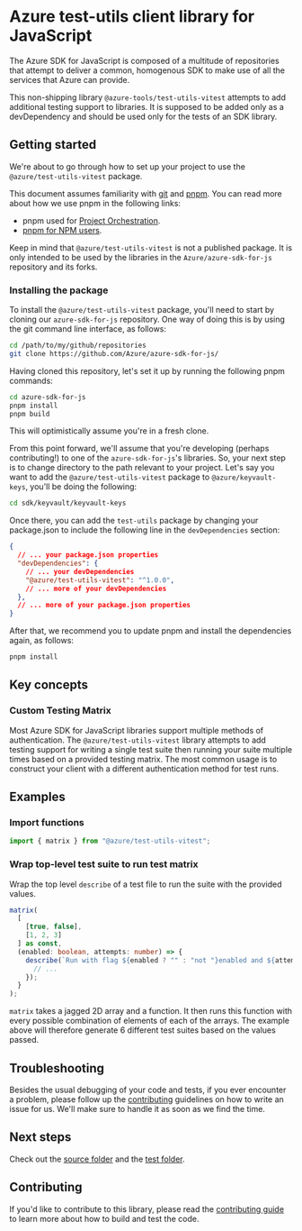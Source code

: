 # Azure test-utils client library for JavaScript

The Azure SDK for JavaScript is composed of a multitude of repositories that attempt to deliver a common, homogenous SDK to make use of all the services that Azure can provide.

This non-shipping library `@azure-tools/test-utils-vitest` attempts to add additional testing support to libraries. It is supposed to be added only as a devDependency and should be used only for the tests of an SDK library.

## Getting started

We're about to go through how to set up your project to use the `@azure/test-utils-vitest` package.

This document assumes familiarity with [git](https://git-scm.com) and [pnpm](https://pnpm.io/).
You can read more about how we use pnpm in the following links:

- pnpm used for [Project Orchestration](https://github.com/Azure/azure-sdk-for-js/blob/main/CONTRIBUTING.md#project-orchestration).
- [pnpm for NPM users](https://github.com/Azure/azure-sdk-for-js/blob/main/CONTRIBUTING.md#pnpm-for-npm-users).

Keep in mind that `@azure/test-utils-vitest` is not a published package. It is only intended
to be used by the libraries in the `Azure/azure-sdk-for-js` repository and its forks.

### Installing the package

To install the `@azure/test-utils-vitest` package, you'll need to start by cloning our
`azure-sdk-for-js` repository. One way of doing this is by using the git command line interface, as
follows:

```bash
cd /path/to/my/github/repositories
git clone https://github.com/Azure/azure-sdk-for-js/
```

Having cloned this repository, let's set it up by running the following pnpm commands:

```bash
cd azure-sdk-for-js
pnpm install
pnpm build
```

This will optimistically assume you're in a fresh clone.

From this point forward, we'll assume that you're developing (perhaps contributing!) to one of the
`azure-sdk-for-js`'s libraries. So, your next step is to change directory to the path relevant to
your project. Let's say you want to add the `@azure/test-utils-vitest` package to
`@azure/keyvault-keys`, you'll be doing the following:

```bash
cd sdk/keyvault/keyvault-keys
```

Once there, you can add the `test-utils` package by changing your package.json
to include the following line in the `devDependencies` section:

```json
{
  // ... your package.json properties
  "devDependencies": {
    // ... your devDependencies
    "@azure/test-utils-vitest": "^1.0.0",
    // ... more of your devDependencies
  },
  // ... more of your package.json properties
}
```

After that, we recommend you to update pnpm and install the dependencies again, as follows:

```bash
pnpm install
```

## Key concepts


### Custom Testing Matrix

Most Azure SDK for JavaScript libraries support multiple methods of authentication. The `@azure/test-utils-vitest` library attempts to add testing support for writing a single test suite then running your suite multiple times based on a provided testing matrix. The most common usage is to construct your client with a different authentication method for test runs.

## Examples

### Import functions

<!-- dev-tool snippets ignore -->

```javascript
import { matrix } from "@azure/test-utils-vitest";
```

### Wrap top-level test suite to run test matrix

Wrap the top level `describe` of a test file to run the suite with the provided values.

```typescript
matrix(
  [
    [true, false],
    [1, 2, 3]
  ] as const,
  (enabled: boolean, attempts: number) => {
    describe(`Run with flag ${enabled ? "" : "not "}enabled and ${attempts} attempts`, () => {
      // ...
    });
  }
);
```

`matrix` takes a jagged 2D array and a function. It then runs this function with every possible combination of elements of each of the arrays. The example above will therefore generate 6 different test suites based on the values passed.

## Troubleshooting

Besides the usual debugging of your code and tests, if you ever encounter a problem, please follow
up the [contributing](#contributing) guidelines on how to write an issue for us. We'll make sure to
handle it as soon as we find the time.

## Next steps

Check out the [source folder](https://github.com/Azure/azure-sdk-for-js/blob/main/sdk/test-utils/test-utils-vitest/src/) and the [test folder](https://github.com/Azure/azure-sdk-for-js/blob/main/sdk/test-utils/test-utils-vitest/test/).

## Contributing

If you'd like to contribute to this library, please read the [contributing guide](https://github.com/Azure/azure-sdk-for-js/blob/main/CONTRIBUTING.md) to learn more about how to build and test the code.
